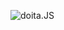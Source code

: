 ﻿![doita.JS](https://socialify.git.ci/Simomagy/doita.JS/image?custom_description=Ripasso+Frontend&description=1&font=Raleway&issues=1&logo=https%3A%2F%2Fcdn.discordapp.com%2Fattachments%2F873274384939364372%2F1262176606735306903%2Fbase-light.png%3Fex%3D6781a191%26is%3D67805011%26hm%3D4f9a18a84d358b9c5c4dc4dcf055b6eb2b4a507fb1c3ebfb9084b76becebc15d%26&name=1&owner=1&pulls=1&theme=Dark)